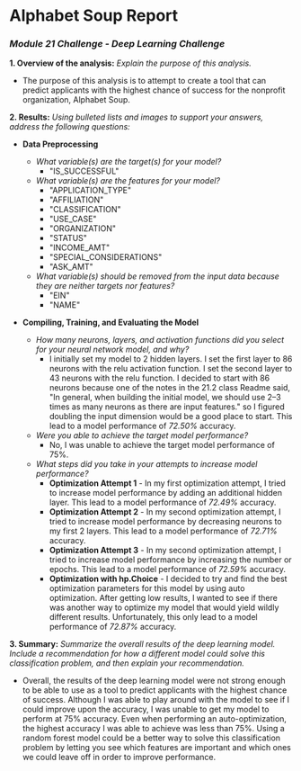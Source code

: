 **<h1>Alphabet Soup Report</h1>**
*<h3>Module 21 Challenge - Deep Learning Challenge</h3>*





**1.	Overview of the analysis:** *Explain the purpose of this analysis.*

- The purpose of this analysis is to attempt to create a tool that can predict applicants with the highest chance of success for the nonprofit organization, Alphabet Soup.

**2.	Results:** *Using bulleted lists and images to support your answers, address the following questions:*

-   **Data Preprocessing**
	- *What variable(s) are the target(s) for your model?*
    	- "IS_SUCCESSFUL"
	- *What variable(s) are the features for your model?*
    	- "APPLICATION_TYPE"
        - "AFFILIATION"
        - "CLASSIFICATION"
        - "USE_CASE"
        - "ORGANIZATION"
        - "STATUS"
        - "INCOME_AMT"
        - "SPECIAL_CONSIDERATIONS"
        - "ASK_AMT"
	- *What variable(s) should be removed from the input data because they are neither targets nor features?*
    	- "EIN"
    	- "NAME"

- **Compiling, Training, and Evaluating the Model**
	- *How many neurons, layers, and activation functions did you select for your neural network model, and why?*
    	- I initially set my model to 2 hidden layers. I set the first layer to 86 neurons with the relu activation function. I set the second layer to 43 neurons with the relu function. I decided to start with 86 neurons because one of the notes in the 21.2 class Readme said, "In general, when building the initial model, we should use 2–3 times as many neurons as there are input features." so I figured doubling the input dimension would be a good place to start. This lead to a model performance of *72.50%* accuracy.
	- *Were you able to achieve the target model performance?* 
    	- No, I was unable to achieve the target model performance of 75%.
	- *What steps did you take in your attempts to increase model performance?*
    	- **Optimization Attempt 1** - In my first optimization attempt, I tried to increase model performance by adding an additional hidden layer. This lead to a model performance of *72.49%* accuracy.
    	- **Optimization Attempt 2** - In my second optimization attempt, I tried to increase model performance by decreasing neurons to my first 2 layers. This lead to a model performance of *72.71%* accuracy. 
    	- **Optimization Attempt 3** - In my second optimization attempt, I tried to increase model performance by increasing the number or epochs. This lead to a model performance of *72.59%* accuracy.
    	- **Optimization with hp.Choice** - I decided to try and find the best optimization parameters for this model by using auto optimization. After getting low results, I wanted to see if there was another way to optimize my model that would yield wildly different results. Unfortunately, this only lead to a model performance of *72.87%* accuracy.


**3.	Summary:** *Summarize the overall results of the deep learning model. Include a recommendation for how a different model could solve this classification problem, and then explain your recommendation.*
- Overall, the results of the deep learning model were not strong enough to be able to use as a tool to predict applicants with the highest chance of success. Although I was able to play around with the model to see if I could improve upon the accuracy, I was unable to get my model to perform at 75% accuracy. Even when performing an auto-optimization, the highest accuracy I was able to achieve was less than 75%. Using a random forest model could be a better way to solve this classification problem by letting you see which features are important and which ones we could leave off in order to improve performance.


